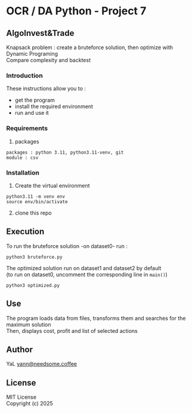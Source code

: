 # OCR / DA Python - Project 7

## AlgoInvest&Trade

Knapsack problem : create a bruteforce solution, then optimize with Dynamic Programing  
Compare complexity and backtest

### Introduction

These instructions allow you to :
- get the program
- install the required environment
- run and use it

### Requirements
1. packages
```
packages : python 3.11, python3.11-venv, git
module : csv 
```

### Installation

1. Create the virtual environment
```
python3.11 -m venv env
source env/bin/activate
```
2. clone this repo


## Execution

To run the bruteforce solution -on dataset0- run :
```
python3 bruteforce.py
```

The optimized solution run on dataset1 and dataset2 by default  
(to run on dataset0, uncomment the corresponding line in `main()`)
```
python3 optimized.py
```


## Use

The program loads data from files, transforms them and searches for the maximum solution  
Then, displays cost, profit and list of selected actions


## Author

YaL <yann@needsome.coffee>

## License

MIT License  
Copyright (c) 2025 
